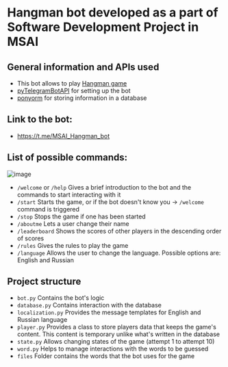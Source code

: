 # Hangman bot developed as a part of Software Development Project in MSAI

## General information and APIs used

- This bot allows to play [Hangman game](https://en.wikipedia.org/wiki/Hangman_(game))
- [pyTelegramBotAPI](https://github.com/eternnoir/pyTelegramBotAPI) for setting up the bot
- [ponyorm](https://github.com/ponyorm/pony/) for storing information in a database

## Link to the bot:

- https://t.me/MSAI_Hangman_bot

## List of possible commands:

![image](https://user-images.githubusercontent.com/36015059/151781368-082cbe79-1895-4efc-a5b2-234025c260eb.png)

- `/welcome` or `/help` Gives a brief introduction to the bot and the commands to start interacting with it
- `/start` Starts the game, or if the bot doesn't know you -> `/welcome` command is triggered
- `/stop` Stops the game if one has been started
- `/aboutme` Lets a user change their name
- `/leaderboard` Shows the scores of other players in the descending order of scores
- `/rules` Gives the rules to play the game
- `/language` Allows the user to change the language. Possible options are: English and Russian

## Project structure

- `bot.py` Contains the bot's logic
- `database.py` Contains interaction with the database
- `localization.py` Provides the message templates for English and Russian language
- `player.py` Provides a class to store players data that keeps the game's content. This content is temporary unlike what's written in the database
- `state.py` Allows changing states of the game (attempt 1 to attempt 10)
- `word.py` Helps to manage interactions with the words to be guessed
- `files` Folder contains the words that the bot uses for the game

